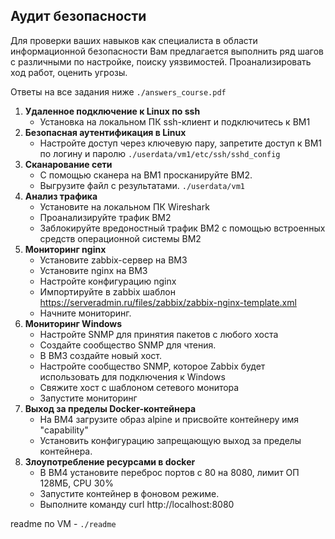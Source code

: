 ## Аудит безопасности
Для проверки ваших навыков как специалиста в области информационной безопасности Вам предлагается выполнить ряд шагов с различными по настройке, поиску уязвимостей. Проанализировать ход работ, оценить угрозы. 

Ответы на все задания ниже `./answers_course.pdf`

1) **Удаленное подключение к Linux по ssh**
    - Установка на локальном ПК ssh-клиент и подключитесь к ВМ1
2) **Безопасная аутентификация в Linux**
    - Настройте доступ через ключевую пару, запретите доступ к ВМ1 по логину и паролю `./userdata/vm1/etc/ssh/sshd_config`
3) **Сканарование сети**
    - С помощью сканера на ВМ1 просканируйте ВМ2.
    - Выгрузите файл с результатами. `./userdata/vm1`
4) **Анализ трафика**
    - Установите на локальном ПК Wireshark 
    - Проанализируйте трафик ВМ2
    - Заблокируйте вредоностный трафик ВМ2 с помощью встроенных средств операционной системы ВМ2
5) **Мониторинг nginx**
    - Установите zabbix-сервер на ВМ3
    - Установите nginx на ВМ3
    - Настройте конфигурацию nginx
    - Импортируйте в zabbix шаблон https://serveradmin.ru/files/zabbix/zabbix-nginx-template.xml
    - Начните мониторинг.
6) **Мониторинг Windows**
    - Настройте SNMP для принятия пакетов с любого хоста
    - Создайте сообщество SNMP для чтения.
    - В ВМ3 создайте новый хост.
    - Настройте сообщество SNMP, которое Zabbix будет использовать для подключения к Windows
    - Свяжите хост с шаблоном сетевого монитора
    - Запустите мониторинг
7) **Выход за пределы Docker-контейнера**
    - На ВМ4 загрузите образ alpine и присвойте контейнеру имя "capability"
    - Установить конфигурацию запрещающую выход за пределы контейнера.
8) **Злоупотребление ресурсами в docker**
    - В ВМ4 установите переброс портов с 80 на 8080, лимит ОП 128МБ, CPU 30%
    - Запустите контейнер в фоновом режиме.
    - Выполните команду curl http://localhost:8080


readme по VM - `./readme`